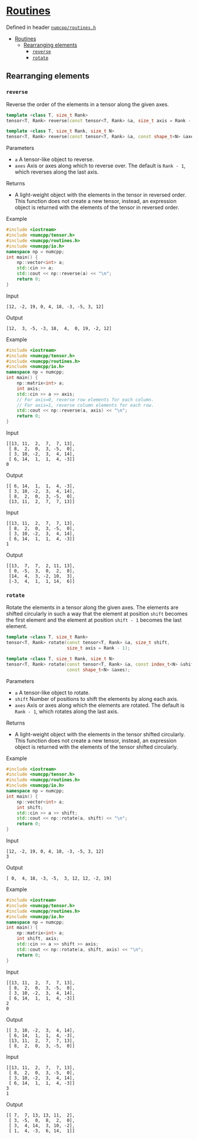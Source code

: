 # [Routines](readme.md)

Defined in header [`numcpp/routines.h`](/include/numcpp/routines.h)

- [Routines](#routines)
  - [Rearranging elements](#rearranging-elements)
    - [`reverse`](#reverse)
    - [`rotate`](#rotate)

## Rearranging elements

### `reverse`

Reverse the order of the elements in a tensor along the given axes.
```cpp
template <class T, size_t Rank>
tensor<T, Rank> reverse(const tensor<T, Rank> &a, size_t axis = Rank - 1);

template <class T, size_t Rank, size_t N>
tensor<T, Rank> reverse(const tensor<T, Rank> &a, const shape_t<N> &axes);
```

Parameters

* `a` A tensor-like object to reverse.
* `axes` Axis or axes along which to reverse over. The default is `Rank - 1`, which reverses along the last axis.

Returns

* A light-weight object with the elements in the tensor in reversed order. This function does not create a new tensor, instead, an expression object is returned with the elements of the tensor in reversed order.

Example

```cpp
#include <iostream>
#include <numcpp/tensor.h>
#include <numcpp/routines.h>
#include <numcpp/io.h>
namespace np = numcpp;
int main() {
    np::vector<int> a;
    std::cin >> a;
    std::cout << np::reverse(a) << "\n";
    return 0;
}
```

Input

```
[12, -2, 19, 0, 4, 18, -3, -5, 3, 12]
```

Output

```
[12,  3, -5, -3, 18,  4,  0, 19, -2, 12]
```

Example

```cpp
#include <iostream>
#include <numcpp/tensor.h>
#include <numcpp/routines.h>
#include <numcpp/io.h>
namespace np = numcpp;
int main() {
    np::matrix<int> a;
    int axis;
    std::cin >> a >> axis;
    // For axis=0, reverse row elements for each column.
    // For axis=1, reverse column elements for each row.
    std::cout << np::reverse(a, axis) << "\n";
    return 0;
}
```

Input

```
[[13, 11,  2,  7,  7, 13],
 [ 8,  2,  0,  3, -5,  0],
 [ 3, 10, -2,  3,  4, 14],
 [ 6, 14,  1,  1,  4, -3]]
0
```

Output

```
[[ 6, 14,  1,  1,  4, -3],
 [ 3, 10, -2,  3,  4, 14],
 [ 8,  2,  0,  3, -5,  0],
 [13, 11,  2,  7,  7, 13]]
```

Input

```
[[13, 11,  2,  7,  7, 13],
 [ 8,  2,  0,  3, -5,  0],
 [ 3, 10, -2,  3,  4, 14],
 [ 6, 14,  1,  1,  4, -3]]
1
```

Output

```
[[13,  7,  7,  2, 11, 13],
 [ 0, -5,  3,  0,  2,  8],
 [14,  4,  3, -2, 10,  3],
 [-3,  4,  1,  1, 14,  6]]
```

### `rotate`

Rotate the elements in a tensor along the given axes. The elements are shifted circularly in such a way that the element at position `shift` becomes the first element and the element at position `shift - 1` becomes the last element.
```cpp
template <class T, size_t Rank>
tensor<T, Rank> rotate(const tensor<T, Rank> &a, size_t shift,
                       size_t axis = Rank - 1);

template <class T, size_t Rank, size_t N>
tensor<T, Rank> rotate(const tensor<T, Rank> &a, const index_t<N> &shift,
                       const shape_t<N> &axes);
```

Parameters

* `a` A tensor-like object to rotate.
* `shift` Number of positions to shift the elements by along each axis.
* `axes` Axis or axes along which the elements are rotated. The default is `Rank - 1`, which rotates along the last axis.

Returns

* A light-weight object with the elements in the tensor shifted circularly. This function does not create a new tensor, instead, an expression object is returned with the elements of the tensor shifted circularly.

Example

```cpp
#include <iostream>
#include <numcpp/tensor.h>
#include <numcpp/routines.h>
#include <numcpp/io.h>
namespace np = numcpp;
int main() {
    np::vector<int> a;
    int shift;
    std::cin >> a >> shift;
    std::cout << np::rotate(a, shift) << "\n";
    return 0;
}
```

Input

```
[12, -2, 19, 0, 4, 18, -3, -5, 3, 12]
3
```

Output

```
[ 0,  4, 18, -3, -5,  3, 12, 12, -2, 19]
```

Example

```cpp
#include <iostream>
#include <numcpp/tensor.h>
#include <numcpp/routines.h>
#include <numcpp/io.h>
namespace np = numcpp;
int main() {
    np::matrix<int> a;
    int shift, axis;
    std::cin >> a >> shift >> axis;
    std::cout << np::rotate(a, shift, axis) << "\n";
    return 0;
}
```

Input

```
[[13, 11,  2,  7,  7, 13],
 [ 8,  2,  0,  3, -5,  0],
 [ 3, 10, -2,  3,  4, 14],
 [ 6, 14,  1,  1,  4, -3]]
2
0
```

Output

```
[[ 3, 10, -2,  3,  4, 14],
 [ 6, 14,  1,  1,  4, -3],
 [13, 11,  2,  7,  7, 13],
 [ 8,  2,  0,  3, -5,  0]]
```

Input

```
[[13, 11,  2,  7,  7, 13],
 [ 8,  2,  0,  3, -5,  0],
 [ 3, 10, -2,  3,  4, 14],
 [ 6, 14,  1,  1,  4, -3]]
3
1
```

Output

```
[[ 7,  7, 13, 13, 11,  2],
 [ 3, -5,  0,  8,  2,  0],
 [ 3,  4, 14,  3, 10, -2],
 [ 1,  4, -3,  6, 14,  1]]
```
